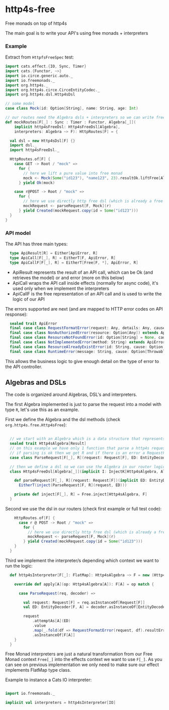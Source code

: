 # http4s-free

Free monads on top of http4s

The main goal is to write your API's using free monads + interpreters

### Example
Extract from `HttpfsFreeSpec` test:

```scala
import cats.effect.{IO, Sync, Timer}
import cats.{Functor, ~>}
import io.circe.generic.auto._
import io.freemonads._
import org.http4s._
import org.http4s.circe.CirceEntityCodec._
import org.http4s.dsl.Http4sDsl

// some model
case class Mock(id: Option[String], name: String, age: Int)

// our routes need the Algebra dsls + interpreters so we can write free monads logic
def mockRoutes[F[_] : Sync : Timer : Functor, Algebra[_]](
    implicit http4sFreeDsl: Http4sFreeDsl[Algebra],
    interpreters: Algebra ~> F): HttpRoutes[F] = {

  val dsl = new Http4sDsl[F] {}
  import dsl._
  import http4sFreeDsl._

  HttpRoutes.of[F] {
    case GET -> Root / "mock" =>
      for {
        // here we lift a pure value into free monad
        mock <- Mock(Some("id123"), "name123", 23).resultOk.liftFree[Algebra]
      } yield Ok(mock)

    case r@POST -> Root / "mock" =>
      for {
        // here we use directly http free dsl (which is already a free monad)
        mockRequest <- parseRequest[F, Mock](r)
      } yield Created(mockRequest.copy(id = Some("id123")))
  }
}
```

### API model

The API has three main types:
```scala
  type ApiResult[R] = Either[ApiError, R]
  type ApiCall[F[_], R] = EitherT[F, ApiError, R]
  type ApiCallF[F[_], R] = EitherT[Free[F, *], ApiError, R]
```

- ApiResult represents the result of an API call, which can be Ok (and retrieves the model) or and error (more on this below)
- ApiCall wraps the API call inside effects (normally for async code), it's used only when we implement the interpreters
- ApiCallF is the free representation of an API call and is used to write the logic of our API

The errors supported are next (and are mapped to HTTP error codes on API response):
```scala
  sealed trait ApiError
  final case class RequestFormatError(request: Any, details: Any, cause: Option[Throwable] = None) extends ApiError
  final case class NonAuthorizedError(resource: Option[Any]) extends ApiError
  final case class ResourceNotFoundError(id: Option[String] = None, cause: Option[Throwable] = None) extends ApiError
  final case class NotImplementedError(method: String) extends ApiError
  final case class ResourceAlreadyExistError(id: String, cause: Option[Throwable] = None) extends ApiError
  final case class RuntimeError(message: String, cause: Option[Throwable] = None) extends ApiError
```

This allows the business logic to give enough detail on the type of error to the API controller.

## Algebras and DSLs

The code is organized around Algebras, DSL's and interpreters.

The first Algebra implemented is just to parse the request into a model with type `R`, let's use this as an example.

First we define the Algebra and the dsl methods (check `org.http4s.free.Http4sFree`):
```scala
  
  // we start with an Algebra which is a data structure that represents functions
  sealed trait Http4sAlgebra[Result]
  // on this example we have only 1 function that parse a http4s request into an ApiResult R
  // if parsing is ok then we get R and if there is an error a RequestFormatError (http 400 error) is returned 
  case class ParseRequest[F[_], R](request: Request[F], ED: EntityDecoder[F, R]) extends Http4sAlgebra[ApiResult[R]]

  // then we define a dsl so we can use the Algebra in our router logic (check first example)
  class Http4sFreeDsl[Algebra[_]](implicit I: InjectK[Http4sAlgebra, Algebra]) {

    def parseRequest[F[_], R](request: Request[F])(implicit ED: EntityDecoder[F, R]): ApiCallF[Algebra, R] =
      EitherT(inject(ParseRequest[F, R](request, ED)))

    private def inject[F[_], R] = Free.inject[Http4sAlgebra, F]
  }
```

Second we use the dsl in our routers (check first example or full test code):
```scala
    HttpRoutes.of[F] {
      case r @ POST -> Root / "mock" =>
        for {
          // here we use directly http free dsl (which is already a free monad)
          mockRequest <- parseRequest[F, Mock](r)
        } yield Created(mockRequest.copy(id = Some("id123")))
    }
  }
```

Third we implement the interpreter/s depending which context we want to run the logic:
```scala
  def http4sInterpreter[F[_]: FlatMap]: Http4sAlgebra ~> F = new (Http4sAlgebra ~> F) {

    override def apply[A](op: Http4sAlgebra[A]): F[A] = op match {

      case ParseRequest(req, decoder) =>

        val request: Request[F] = req.asInstanceOf[Request[F]]
        val ED: EntityDecoder[F, A] = decoder.asInstanceOf[EntityDecoder[F, A]]

        request
            .attemptAs[A](ED)
            .value
            .map(_.fold(df => RequestFormatError(request, df).resultError[A], _.resultOk))
            .asInstanceOf[F[A]]
    }
  }
```

Free Monad interpreters are just a natural transformation from our Free Monad context `Free[_]` into the effects context
we want to use `F[_]`.
As you can see on previous implementation we only need to make sure our effect implements FlatMap type class.

Example to instance a Cats IO interpreter:

```scala

import io.freemonads._

implicit val interpreters = http4sInterpreter[IO]
```
